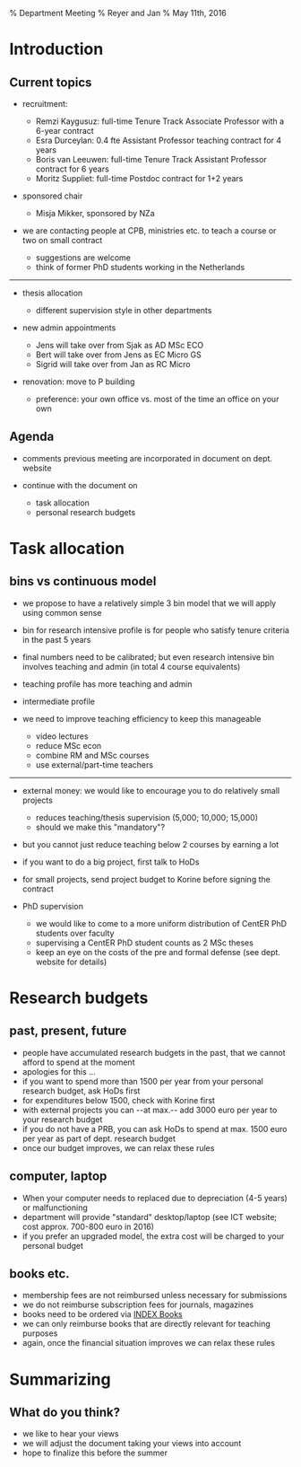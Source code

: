 % Department Meeting 
% Reyer and Jan
% May 11th, 2016


Introduction
================

Current topics
--------------

* recruitment:

    * Remzi Kaygusuz: full-time Tenure Track Associate Professor with a 6-year contract
    * Esra Durceylan: 0.4 fte Assistant Professor teaching contract for 4 years
	* Boris van Leeuwen: full-time Tenure Track Assistant Professor contract for 6 years
	* Moritz Suppliet: full-time Postdoc contract for 1+2 years

* sponsored chair

    * Misja Mikker, sponsored by NZa

* we are contacting people at CPB, ministries etc. to teach a course or two on small contract

    * suggestions are welcome
    * think of former PhD students working in the Netherlands

--------------

* thesis allocation

    * different supervision style in other departments

* new admin appointments

    * Jens will take over from Sjak as AD MSc ECO
    * Bert will take over from Jens as EC Micro GS
	* Sigrid will take over from Jan as RC Micro

* renovation: move to P building

    * preference: your own office vs. most of the time an office on your own


Agenda
------

* comments previous meeting are incorporated in document on dept. website

* continue with the document on 

  	* task allocation
	* personal research budgets


Task allocation
====================

bins vs continuous model
------------------------

* we propose to have a relatively simple 3 bin model that we will apply using common sense
* bin for research intensive profile is for people who satisfy tenure criteria in the past 5 years
* final numbers need to be calibrated; but even research intensive bin involves teaching and admin (in total 4 course equivalents)
* teaching profile has more teaching and admin
* intermediate profile
* we need to improve teaching efficiency to keep this manageable

    * video lectures
    * reduce MSc econ
	* combine RM and MSc courses
	* use external/part-time teachers

------------

* external money: we would like to encourage you to do relatively small projects

    * reduces teaching/thesis supervision (5,000; 10,000; 15,000)
    * should we make this "mandatory"?

* but you cannot just reduce teaching below 2 courses by earning a lot
* if you want to do a big project, first talk to HoDs
* for small projects, send project budget to Korine before signing the contract

* PhD supervision

    * we would like to come to a more uniform distribution of CentER PhD students over faculty
    * supervising a CentER PhD student counts as 2 MSc theses
	* keep an eye on the costs of the pre and formal defense (see dept. website for details)


Research budgets
======================

past, present, future
---------------------

* people have accumulated research budgets in the past, that we cannot afford to spend at the moment
* apologies for this ...
* if you want to spend more than 1500 per year from your personal research budget, ask HoDs first
* for expenditures below 1500, check with Korine first
* with external projects you can --at max.-- add 3000 euro per year to your research budget
* if you do not have a PRB, you can ask HoDs to spend at max. 1500 euro per year as part of dept. research budget
* once our budget improves, we can relax these rules


computer, laptop
----------------

* When your computer needs to replaced due to depreciation (4-5 years) or malfunctioning
* department will provide "standard" desktop/laptop (see ICT website; cost approx. 700-800 euro in 2016)
* if you prefer an upgraded model, the extra cost will be charged to your personal budget

books etc.
----------

* membership fees are not reimbursed unless necessary for submissions
* we do not reimburse subscription fees for journals, magazines
* books need to be ordered via [INDEX Books](https://www.indexbooks.nl/)
* we can only reimburse books that are directly relevant for teaching purposes
* again, once the financial situation improves we can relax these rules



Summarizing
===============

What do you think?
------------------

* we like to hear your views
* we will adjust the document taking your views into account
* hope to finalize this before the summer




<!--

How to turn this markdown file into a presentation:

pandoc -s --mathjax --slide-level 2  -t revealjs meetingMay2016.md -V theme=solarized -o meetingMay2016.html

pandoc --slide-level 2 --toc --toc-depth=1 -t beamer meetingMay2016.md -V theme:Montpellier -o meetingMay2016.pdf




new slide:

------------


-->
